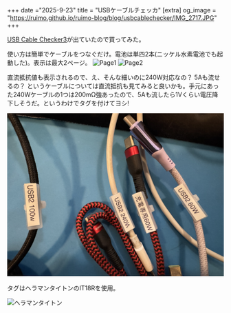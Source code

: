 +++
date ="2025-9-23"
title = "USBケーブルチェッカ"
[extra]
og_image = "https://ruimo.github.io/ruimo-blog/blog/usbcablechecker/IMG_2717.JPG"
+++

[USB Cable Checker3](https://www.pc-koubou.jp/products/detail.php?product_id=1175815)が出ていたので買ってみた。

使い方は簡単でケーブルをつなぐだけ。電池は単四2本(ニッケル水素電池でも起動した)。表示は最大2ページ。
![Page1](IMG_2717.JPG)
![Page2](IMG_2718.JPG)

直流抵抗値も表示されるので、え、そんな細いのに240W対応なの？ 5Aも流せるの？ というケーブルについては直流抵抗も見てみると良いかも。手元にあった240Wケーブルの1つは200mΩ強あったので、5Aも流したら1Vくらい電圧降下しそうだ。というわけでタグを付けてヨシ!

![タグ](IMG_2719.JPG)

タグはヘラマンタイトンのIT18Rを使用。

![ヘラマンタイトン](https://www.hellermanntyton.co.jp/library/img/product/id/marking/marking/marking_n_pic_900.jpg)
